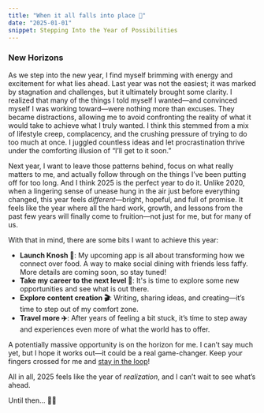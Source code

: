 ```yaml
---
title: "When it all falls into place 🍊"
date: "2025-01-01"
snippet: Stepping Into the Year of Possibilities
---
```


### New Horizons

As we step into the new year, I find myself brimming with energy and excitement for what lies ahead. Last year was not the easiest; it was marked by stagnation and challenges, but it ultimately brought some clarity. I realized that many of the things I told myself I wanted—and convinced myself I was working toward—were nothing more than excuses. They became distractions, allowing me to avoid confronting the reality of what it would take to achieve what I truly wanted. I think this stemmed from a mix of lifestyle creep, complacency, and the crushing pressure of trying to do too much at once. I juggled countless ideas and let procrastination thrive under the comforting illusion of “I’ll get to it soon.” 

Next year, I want to leave those patterns behind, focus on what really matters to me, and actually follow through on the things I’ve been putting off for too long. And I think 2025 is the perfect year to do it. Unlike 2020, when a lingering sense of unease hung in the air just before everything changed, this year feels *different*—bright, hopeful, and full of promise. It feels like the year where all the hard work, growth, and lessons from the past few years will finally come to fruition—not just for me, but for many of us.  

With that in mind, there are some bits I want to achieve this year:  
- **Launch Knosh 🍊**: My upcoming app is all about transforming how we connect over food. A way to make social dining with friends less faffy. More details are coming soon, so stay tuned!  
- **Take my career to the next level 🚀**: It's is time to explore some new opportunities and see what is out there.
- **Explore content creation 🎬**: Writing, sharing ideas, and creating—it’s time to step out of my comfort zone.  
- **Travel more ✈️**: After years of feeling a bit stuck, it’s time to step away and experiences even more of what the world has to offer.  

A potentially massive opportunity is on the horizon for me. I can’t say much yet, but I hope it works out—it could be a real game-changer. Keep your fingers crossed for me and [stay in the loop](https://bsky.app/profile/daryl.wtf)!

All in all, 2025 feels like the year of *realization*, and I can’t wait to see what’s ahead.

Until then... ✌🏽